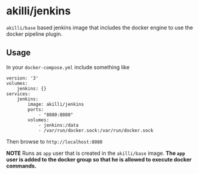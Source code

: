 # akilli/jenkins

`akilli/base` based jenkins image that includes the docker engine to use the docker pipeline plugin.

## Usage

In your `docker-compose.yml` include something like

    version: '3'
    volumes:
        jenkins: {}
    services:
        jenkins:
            image: akilli/jenkins
            ports:
                - "8080:8080"
            volumes:
                - jenkins:/data
                - /var/run/docker.sock:/var/run/docker.sock

Then browse to `http://localhost:8080`

**NOTE**
Runs as `app` user that is created in the `akilli/base` image. **The `app` user is added to the docker group so that he is allowed to execute docker commands.**  
